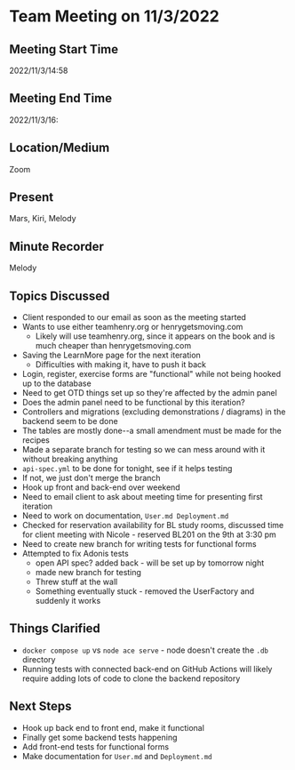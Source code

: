 # Team Meeting on 11/3/2022

## Meeting Start Time
2022/11/3/14:58

## Meeting End Time
2022/11/3/16:

## Location/Medium
Zoom

## Present
Mars, Kiri, Melody

## Minute Recorder
Melody

## Topics Discussed
- Client responded to our email as soon as the meeting started
- Wants to use either teamhenry.org or henrygetsmoving.com
  - Likely will use teamhenry.org, since it appears on the book and is much cheaper than henrygetsmoving.com
- Saving the LearnMore page for the next iteration
  - Difficulties with making it, have to push it back
- Login, register, exercise forms are "functional" while not being hooked up to the database
- Need to get OTD things set up so they're affected by the admin panel
- Does the admin panel need to be functional by this iteration?
- Controllers and migrations (excluding demonstrations / diagrams) in the backend seem to be done
- The tables are mostly done--a small amendment must be made for the recipes
- Made a separate branch for testing so we can mess around with it without breaking anything
- `api-spec.yml` to be done for tonight, see if it helps testing
- If not, we just don't merge the branch
- Hook up front and back-end over weekend
- Need to email client to ask about meeting time for presenting first iteration
- Need to work on documentation, `User.md Deployment.md`
- Checked for reservation availability for BL study rooms, discussed time for client meeting with Nicole - reserved BL201 on the 9th at 3:30 pm
- Need to create new branch for writing tests for functional forms
- Attempted to fix Adonis tests
  - open API spec? added back - will be set up by tomorrow night
  - made new branch for testing
  - Threw stuff at the wall
  - Something eventually stuck - removed the UserFactory and suddenly it works
## Things Clarified
- `docker compose up` vs `node ace serve` - node doesn't create the `.db` directory
- Running tests with connected back-end on GitHub Actions will likely require adding lots of code to clone the backend repository
## Next Steps
- Hook up back end to front end, make it functional
- Finally get some backend tests happening
- Add front-end tests for functional forms
- Make documentation for `User.md` and `Deployment.md`
